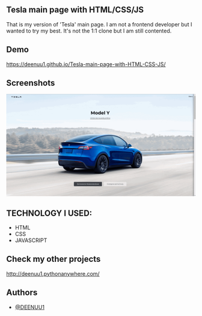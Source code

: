 
## Tesla main page with HTML/CSS/JS
That is my version of 'Tesla' main page. I am not a frontend developer but I wanted to try my best.
It's not the 1:1 clone but I am still contented.

## Demo
https://deenuu1.github.io/Tesla-main-page-with-HTML-CSS-JS/


## Screenshots

![App Screenshot](demo.gif)

## TECHNOLOGY I USED:
- HTML
- CSS
- JAVASCRIPT

## Check my other projects 
http://deenuu1.pythonanywhere.com/



## Authors

- [@DEENUU1](https://www.github.com/DEENUU1)

